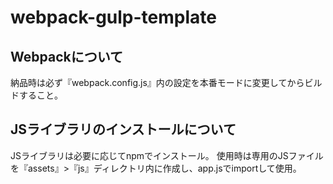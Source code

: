# webpack-gulp-template

## Webpackについて
納品時は必ず『webpack.config.js』内の設定を本番モードに変更してからビルドすること。

## JSライブラリのインストールについて
JSライブラリは必要に応じてnpmでインストール。
使用時は専用のJSファイルを『assets』>『js』ディレクトリ内に作成し、app.jsでimportして使用。